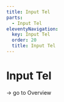 ```yaml
---
title: Input Tel
parts:
  - Input Tel
eleventyNavigation:
  key: Input Tel
  order: 20
  title: Input Tel
---
```


# Input Tel

-> go to Overview
